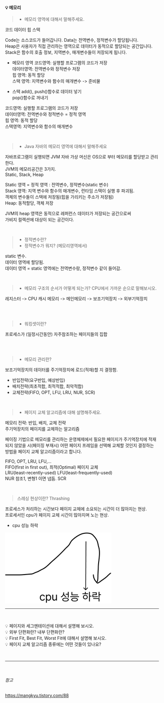 
#### 💡 메모리

> - 메모리 영역에 대해서 말해주세요.

코드
데이터
힙
스택

Code는 소스코드가 들어갑니다. Data는 전역변수, 정적변수가 할당됩니다.  
Heap은 사용자가 직접 관리하는 영역으로 데이터가 동적으로 할당되는 공간입니다.  
Stack은 함수의 호출 정보, 지역변수, 매개변수들이 저장되게 됩니다.  

- 메모리 영역
코드영역: 실행할 프로그램의 코드가 저장  
데이터영역: 전역변수와 정적변수 저장  
힙 영역: 동적 할당  
스택 영역: 지역변수와 함수의 매개변수 -> 준비물  

- 스택
add(), push()함수로 데이터 넣기  
pop()함수로 꺼내기  

코드영역: 실행할 프로그램의 코드가 저장  
데이터영역: 전역변수와 정적변수 = 정적 영역  
힙 영역: 동적 할당  
스택영역: 지역변수와 함수의 매개변수  


<br>

> - Java 자바의 메모리 영역에 대해서 말해주세요

자바프로그램이 실행되면 JVM 자바 가상 머신은 OS으로 부터 메모리를 할당받고 관리한다.  
JVM의 메모리공간은 3가지.  
Static, Stack, Heap  

Static 영역 = 정적 영역 : 전역변수, 정적변수(static 변수)  
Stack 영역: 지역 변수와 함수의 매개변수, 런타임 스택이 실행 후 파괴됨.  
객체의 변수들이 스택에 저장됨(힙을 가리키는 주소가 저장됨)  
Heap: 동적할당, 객체 저장  

JVM의 heap 영역은 동적으로 레퍼런스 데이터가 저장되는 공간으로써  
가비지 컬렉션에 대상이 되는 공간이다.  

<br>

> - 정적변수란?
> - 정적변수가 뭐지? (메모리영역에서)

static 변수.   
데이터 영역에 할당됨.   
데이터 영역 = static 영역에는 전역변수랑, 정적변수 같이 들어감.

<br>

> - 메모리 구조의 순서가 어떻게 되는가? CPU에서 가까운 순으로 말해보시오.

레지스터 -> CPU 캐시 메모리 -> 메인메모리 -> 보조기억장치 -> 외부기억장치

<br>

<br>

> - 워킹셋이란?

프로세스가 (일정시간동안) 자주참조하는 페이지들의 집합

<br>

<br>

> - 메모리 관리란?

보조기억장치의 데이터를 주기억장치에 로드(적재)할 지 결정함.

  - 반입전략(요구반입, 예상반입)
  - 배치전략(최초적합, 최적적합, 최악적합)
  - 교체전략(FIFO, OPT, LFU, LRU, NUR, SCR)

<br>

> - 페이지 교체 알고리즘에 대해 설명해주세요.

메모리 전략: 반입, 배치, 교체 전략   
주기억장치의 페이지를 교체하는 알고리즘


페이징 기법으로 메모리를 관리하는 운영체제에서 필요한 페이지가 주기억장치에 적재되지 않았을 시(페이징 부재시) 어떤 페이지 프레임을 선택해 교체할 것인지 결정하는 방법을 페이지 교체 알고리즘이라고 합니다.

FIFO, OPT, LRU, LFU,...   
FIFO(first in first out), 최적(Optimal) 페이지 교체   
LRU(least-recently-used)
LFU(least-frequently-used)   
NUR   참조1, 변형1 이면 냅둠.
SCR

<br>

> 스레싱 현상이란? Thrashing

프로세스가 처리하는 시간보다 페이지 교체에 소요되는 시간이 더 많아지는 현상.  
프로세서인 cpu가 페이지 교체 시간이 많아지며 노는 현상.

- cpu 성능 하락    
<img src="/image/process-thrashing.png" title="스레싱현상" alt="스레칭현상그림">

<br>

---

<br>

💡 페이지와 세그멘테이션에 대해서 설명해 보시오.  
💡 외부 단편화란? 내부 단편화란?  
💡 First Fit, Best Fit, Worst Fit에 대해서 설명해 보시오.   
💡 페이지 교체 알고리즘 종류에는 어떤 것들이 있나요?   

<br>

----
<br>

###### 참고
https://mangkyu.tistory.com/88